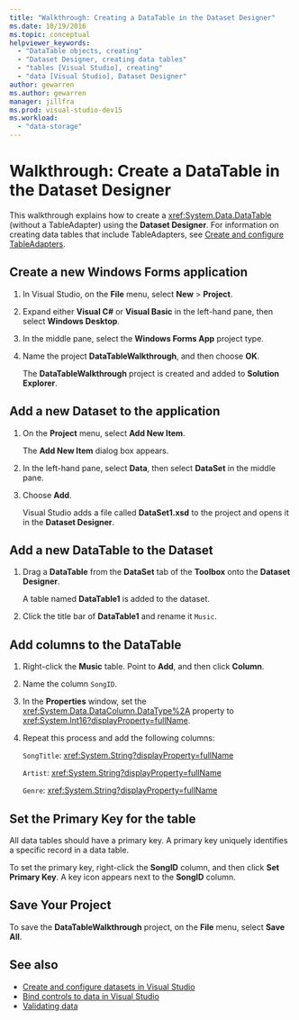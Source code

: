 ```yaml
---
title: "Walkthrough: Creating a DataTable in the Dataset Designer"
ms.date: 10/19/2016
ms.topic: conceptual
helpviewer_keywords:
  - "DataTable objects, creating"
  - "Dataset Designer, creating data tables"
  - "tables [Visual Studio], creating"
  - "data [Visual Studio], Dataset Designer"
author: gewarren
ms.author: gewarren
manager: jillfra
ms.prod: visual-studio-dev15
ms.workload:
  - "data-storage"
---
```

# Walkthrough: Create a DataTable in the Dataset Designer

This walkthrough explains how to create a <xref:System.Data.DataTable> (without a TableAdapter) using the **Dataset Designer**. For information on creating data tables that include TableAdapters, see [Create and configure TableAdapters](../data-tools/create-and-configure-tableadapters.md).

## Create a new Windows Forms application

1. In Visual Studio, on the **File** menu, select **New** > **Project**.

2. Expand either **Visual C#** or **Visual Basic** in the left-hand pane, then select **Windows Desktop**.

3. In the middle pane, select the **Windows Forms App** project type.

4. Name the project **DataTableWalkthrough**, and then choose **OK**.

     The **DataTableWalkthrough** project is created and added to **Solution Explorer**.

## Add a new Dataset to the application

1.  On the **Project** menu, select **Add New Item**.

     The **Add New Item** dialog box appears.

2.  In the left-hand pane, select **Data**, then select **DataSet** in the middle pane.

3.  Choose **Add**.

     Visual Studio adds a file called **DataSet1.xsd** to the project and opens it in the **Dataset Designer**.

## Add a new DataTable to the Dataset

1.  Drag a **DataTable** from the **DataSet** tab of the **Toolbox** onto the **Dataset Designer**.

     A table named **DataTable1** is added to the dataset.

2.  Click the title bar of **DataTable1** and rename it `Music`.

## Add columns to the DataTable

1.  Right-click the **Music** table. Point to **Add**, and then click **Column**.

2.  Name the column `SongID`.

3.  In the **Properties** window, set the <xref:System.Data.DataColumn.DataType%2A> property to <xref:System.Int16?displayProperty=fullName>.

4.  Repeat this process and add the following columns:

     `SongTitle`: <xref:System.String?displayProperty=fullName>

     `Artist`: <xref:System.String?displayProperty=fullName>

     `Genre`: <xref:System.String?displayProperty=fullName>

## Set the Primary Key for the table

All data tables should have a primary key. A primary key uniquely identifies a specific record in a data table.

To set the primary key, right-click the **SongID** column, and then click **Set Primary Key**. A key icon appears next to the **SongID** column.

## Save Your Project

To save the **DataTableWalkthrough** project, on the **File** menu, select **Save All**.

## See also

- [Create and configure datasets in Visual Studio](../data-tools/create-and-configure-datasets-in-visual-studio.md)
- [Bind controls to data in Visual Studio](../data-tools/bind-controls-to-data-in-visual-studio.md)
- [Validating data](../data-tools/validate-data-in-datasets.md)